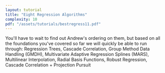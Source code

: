 ```yaml
---
layout: tutorial
title: "Eight Regression Algorithms"
complexity: 10
pdf: "/assets/tutorials/bestregress11.pdf"
---
```

You'll have to wait to find out Andrew's ordering on them, but based on all the foundations you've covered so far we will quickly be able to run through: Regression Trees, Cascade Correlation, Group Method Data Handling (GMDH), Multivariate Adaptive Regression Splines (MARS), Multilinear Interpolation, Radial Basis Functions, Robust Regression, Cascade Correlation + Projection Pursuit